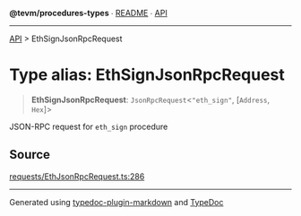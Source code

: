 **@tevm/procedures-types** ∙ [README](../README.md) ∙ [API](../API.md)

***

[API](../API.md) > EthSignJsonRpcRequest

# Type alias: EthSignJsonRpcRequest

> **EthSignJsonRpcRequest**: `JsonRpcRequest`\<`"eth_sign"`, [`Address`, `Hex`]\>

JSON-RPC request for `eth_sign` procedure

## Source

[requests/EthJsonRpcRequest.ts:286](https://github.com/evmts/tevm-monorepo/blob/main/packages/procedures-types/src/requests/EthJsonRpcRequest.ts#L286)

***
Generated using [typedoc-plugin-markdown](https://www.npmjs.com/package/typedoc-plugin-markdown) and [TypeDoc](https://typedoc.org/)
